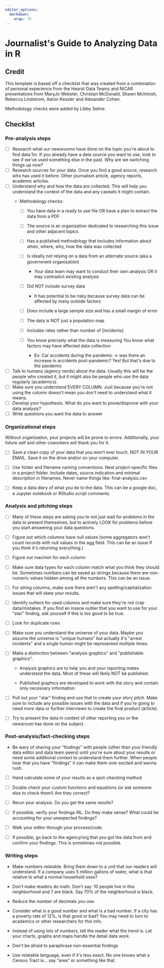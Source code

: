 ```yaml
---
editor_options: 
  markdown: 
    wrap: 72
---
```


# Journalist's Guide to Analyzing Data in R

## Credit

This template is based off a checklist that was created from a
combination of personal experience from the Hearst Data Teams and NICAR
presentations from MaryJo Webster, Christian McDonald, Shawn McIntosh,
Rebecca Lindstrom, Aaron Kessler and Alexander Cohen.

Methodology checks were added by Libby Seline.

## Checklist

### Pre-analysis steps

-   [ ] Research what our newsrooms have done on the topic you're about
    to find data for. If you already have a data source you want to use,
    look to see if we've used something else in the past. Why are we
    switching things up now?
-   [ ] Research sources for your data. Once you find a good source,
    research who has used it before. Other journalism article, agency
    reports, academic articles.
-   [ ] Understand why and how the data are collected. This will help
    you understand the context of the data and any caveats it might
    contain.
    -   Methodology checks:

        -   [ ] You have data in a ready to use file OR have a plan to
            extract the data from a PDF

        -   [ ] The source is an organization dedicated to researching
            this issue and other adjacent topics

        -   [ ] Has a published methodology that includes information
            about when, where, why, how the data was collected

        -   [ ] Is ideally not relying on a data from an alternate
            source (aka a government organization)

            -    Your data team may want to conduct their own analysis
                OR it may contradict existing analysis

        -   [ ] Did NOT include survey data

            -   It has potential to be risky because survey data can be
                affected by many outside factors

        -   [ ] Does include a large sample size and has a small margin
            of error

        -   [ ] The data is NOT just a population map

        -   [ ] Includes rates rather than number of [incidents]

        -   [ ] You know precisely what the data is measuring You know
            what factors may have affected data collection

            -   Ex: Car accidents during the pandemic → was there an
                increase in accidents post-pandemic? Yes! But that's due
                to the pandemic
-   [ ] Talk to humans (agency nerds) about the data. Usually this will
    be the people who created it, but it might also be people who use
    the data regularly (academics).
-   [ ] Make sure you understand EVERY COLUMN. Just because you're not
    using the column doesn't mean you don't need to understand what it
    means.
-   [ ] Develop your hypothesis. What do you want to prove/disprove with
    your data analysis?
-   [ ] Write questions you want the data to answer

### Organizational steps

Without organization, your projects will be prone to errors.
Additionally, your future self and other coworkers will thank you for
it.

-   [ ] Save a clean copy of your data that you won't ever touch. NOT IN
    YOUR EMAIL. Save it on the drive and/or on your computer.

-   [ ] Use folder and filename naming conventions. Nest
    project-specific files in a project folder. Include dates, source
    indication and minimal description in filenames. Never name things
    like: final-analysis.csv

-   [ ] Keep a data diary of what you do to the data. This can be a
    google doc, a Jupyter notebook or RStudio script comments.

### Analysis and pitching steps

-   [ ] Many of these steps are asking you to not just wait for problems
    in the data to present themselves, but to actively LOOK for problems
    before you start answering your data questions.

-   [ ] Figure out which columns have null values (some aggregators
    won't count records with null values in the agg field. This can be
    an issue if you think it's returning everything.)

-   [ ] Figure out max/min for each column

-   [ ] Make sure data types for each column match what you think they
    should be. Sometimes numbers can be saved as strings because there
    are non-numeric values hidden among all the numbers. This can be an
    issue.

-   [ ] For string columns, make sure there aren't any
    spelling/capitalization issues that will skew your results.

-   [ ] Identify outliers for used columns and make sure they're not
    crap data/mistakes. If you find an insane outlier that you want to
    use for your "star" finding, ask yourself if this is too good to be
    true.

-   [ ] Look for duplicate rows

-   [ ] Make sure you understand the universe of your data. Maybe you
    assume the universe is "unique humans" but actually it's "arrest
    incidents" and a single human might be represented multiple times.

-   [ ] Make a distinction between "analysis graphics" and "publishable
    graphics".

    -   Analysis graphics are to help you and your reporting mates
        understand the data. Most of these will likely NOT be published.

    -   Published graphics are developed to work with the story and
        contain only necessary information.

-   [ ] Pull out your "star" finding and use that to create your story
    pitch. Make sure to include any possible issues with the data and if
    you're going to need more data or further interviews to create the
    final product (article).

-   [ ] Try to present the data in context of other reporting you or the
    newsroom has done on the subject.

### Post-analysis/fact-checking steps

-   Be wary of sharing your "findings" with people (other than your
    friendly data editor and data team peers) until you're sure about
    your results or need some additional context to understand them
    further. When people hear that you have "findings" it can make them
    over excited and wanna rush.

-   [ ] Hand calculate some of your results as a spot-checking method

-   [ ] Double check your custom functions and equations (or ask someone
    else to check them!) Are they correct?

-   [ ] Rerun your analysis. Do you get the same results?

-   [ ] If possible, verify your findings IRL. Do they make sense? What
    could be accounting for your unexpected findings?

-   [ ] Walk your editor through your process/code.

-   [ ] If possible, go back to the agency/org that you got the data
    from and confirm your findings. This is sometimes not possible.

### Writing steps

-   Make numbers relatable. Bring them down to a unit that our readers
    will understand. If a company uses 5 million gallons of water, what
    is that relative to what a normal household uses?

-   Don't make readers do math. Don't say: 10 people live in this
    neighborhood and 7 are black. Say 70% of the neighborhood is black.

-   Reduce the number of decimals you use.

-   Consider what is a good number and what is a bad number. If a city
    has a poverty rate of 12%, is that good or bad? You may need to turn
    to academics or other researchers for this info.

-   Instead of using lots of numbers, tell the reader what the trend is.
    Let your charts, graphs and maps handle the detail data work.

-   Don't be afraid to paraphrase non-essential findings

-   Use relatable language, even if it's less exact. No one knows what a
    Census Tract is... say "area" or something like that.

